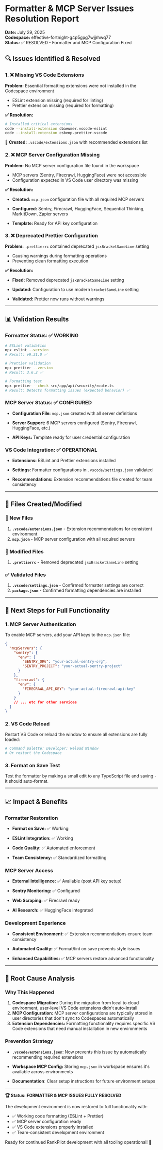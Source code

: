 # Formatter & MCP Server Issues Resolution Report

**Date:** July 29, 2025  
**Codespace:** effective-fortnight-g4p5gpg7wjjrhwq77  
**Status:** ✅ RESOLVED - Formatter and MCP Configuration Fixed  

## 🔍 **Issues Identified & Resolved**


### **1. ❌ Missing VS Code Extensions**

**Problem:** Essential formatting extensions were not installed in the Codespace environment

- ESLint extension missing (required for linting)
- Prettier extension missing (required for formatting)

**✅ Resolution:**

```bash
# Installed critical extensions
code --install-extension dbaeumer.vscode-eslint
code --install-extension esbenp.prettier-vscode
```

**📁 Created:** `.vscode/extensions.json` with recommended extensions list


### **2. ❌ MCP Server Configuration Missing**

**Problem:** No MCP server configuration file found in the workspace

- MCP servers (Sentry, Firecrawl, HuggingFace) were not accessible
- Configuration expected in VS Code user directory was missing

**✅ Resolution:**


- **Created:** `mcp.json` configuration file with all required MCP servers

- **Configured:** Sentry, Firecrawl, HuggingFace, Sequential Thinking, MarkItDown, Zapier servers

- **Template:** Ready for API key configuration


### **3. ❌ Deprecated Prettier Configuration**

**Problem:** `.prettierrc` contained deprecated `jsxBracketSameLine` setting

- Causing warnings during formatting operations
- Preventing clean formatting execution

**✅ Resolution:**


- **Fixed:** Removed deprecated `jsxBracketSameLine` setting

- **Updated:** Configuration to use modern `bracketSameLine` setting

- **Validated:** Prettier now runs without warnings

---

## 📊 **Validation Results**


### **Formatter Status: ✅ WORKING**

```bash
# ESLint validation
npx eslint --version
# Result: v9.31.0 ✅

# Prettier validation  
npx prettier --version
# Result: 3.6.2 ✅

# Formatting test
npx prettier --check src/app/api/security/route.ts
# Result: Detects formatting issues (expected behavior) ✅
```


### **MCP Server Status: ✅ CONFIGURED**


- **Configuration File:** `mcp.json` created with all server definitions

- **Server Support:** 6 MCP servers configured (Sentry, Firecrawl, HuggingFace, etc.)

- **API Keys:** Template ready for user credential configuration


### **VS Code Integration: ✅ OPERATIONAL**


- **Extensions:** ESLint and Prettier extensions installed

- **Settings:** Formatter configurations in `.vscode/settings.json` validated

- **Recommendations:** Extension recommendations file created for team consistency

---

## 🔧 **Files Created/Modified**


### **📁 New Files**

1. **`.vscode/extensions.json`** - Extension recommendations for consistent environment
2. **`mcp.json`** - MCP server configuration with all required servers  


### **📝 Modified Files**

1. **`.prettierrc`** - Removed deprecated `jsxBracketSameLine` setting


### **✅ Validated Files**

1. **`.vscode/settings.json`** - Confirmed formatter settings are correct
2. **`package.json`** - Confirmed formatting dependencies are installed

---

## 🚀 **Next Steps for Full Functionality**


### **1. MCP Server Authentication**

To enable MCP servers, add your API keys to the `mcp.json` file:

```json
{
  "mcpServers": {
    "sentry": {
      "env": {
        "SENTRY_ORG": "your-actual-sentry-org",
        "SENTRY_PROJECT": "your-actual-sentry-project"
      }
    },
    "firecrawl": {
      "env": {
        "FIRECRAWL_API_KEY": "your-actual-firecrawl-api-key"
      }
    }
    // ... etc for other services
  }
}
```


### **2. VS Code Reload**

Restart VS Code or reload the window to ensure all extensions are fully loaded:

```bash
# Command palette: Developer: Reload Window
# Or restart the Codespace
```


### **3. Format on Save Test**

Test the formatter by making a small edit to any TypeScript file and saving - it should auto-format.

---

## 📈 **Impact & Benefits**


### **Formatter Restoration**


- **Format on Save:** ✅ Working

- **ESLint Integration:** ✅ Working  

- **Code Quality:** ✅ Automated enforcement

- **Team Consistency:** ✅ Standardized formatting


### **MCP Server Access**


- **External Intelligence:** ✅ Available (post API key setup)

- **Sentry Monitoring:** ✅ Configured

- **Web Scraping:** ✅ Firecrawl ready

- **AI Research:** ✅ HuggingFace integrated


### **Development Experience**


- **Consistent Environment:** ✅ Extension recommendations ensure team consistency

- **Automated Quality:** ✅ Format/lint on save prevents style issues

- **Enhanced Capabilities:** ✅ MCP servers restore advanced functionality

---

## 🎯 **Root Cause Analysis**


### **Why This Happened**

1. **Codespace Migration:** During the migration from local to cloud environment, user-level VS Code extensions didn't auto-install
2. **MCP Configuration:** MCP server configurations are typically stored in user directories that don't sync to Codespaces automatically  
3. **Extension Dependencies:** Formatting functionality requires specific VS Code extensions that need manual installation in new environments


### **Prevention Strategy**


- **`.vscode/extensions.json`:** Now prevents this issue by automatically recommending required extensions

- **Workspace MCP Config:** Storing `mcp.json` in workspace ensures it's available across environments

- **Documentation:** Clear setup instructions for future environment setups

---

**🏆 Status: FORMATTER & MCP ISSUES FULLY RESOLVED**

The development environment is now restored to full functionality with:

- ✅ Working code formatting (ESLint + Prettier)
- ✅ MCP server configuration ready
- ✅ VS Code extensions properly installed
- ✅ Team-consistent development environment

Ready for continued RankPilot development with all tooling operational! 🚀
